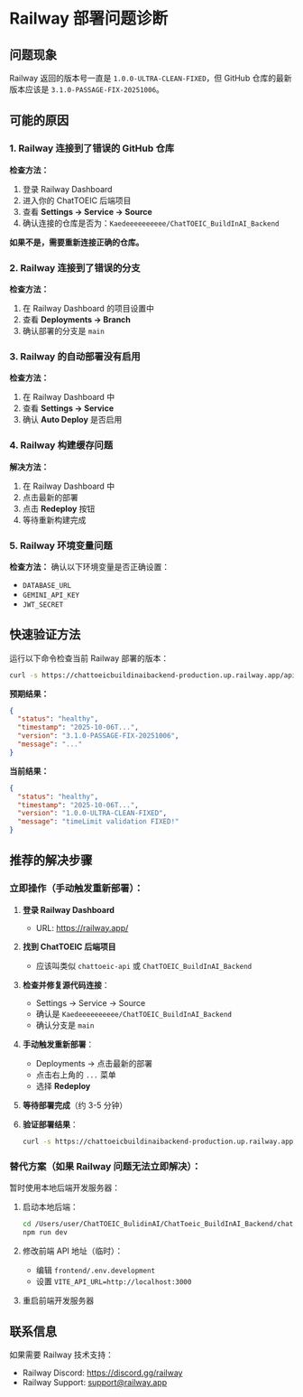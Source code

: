 # Railway 部署问题诊断

## 问题现象
Railway 返回的版本号一直是 `1.0.0-ULTRA-CLEAN-FIXED`，但 GitHub 仓库的最新版本应该是 `3.1.0-PASSAGE-FIX-20251006`。

## 可能的原因

### 1. Railway 连接到了错误的 GitHub 仓库
**检查方法：**
1. 登录 Railway Dashboard
2. 进入你的 ChatTOEIC 后端项目
3. 查看 **Settings → Service → Source**
4. 确认连接的仓库是否为：`Kaedeeeeeeeeee/ChatTOEIC_BuildInAI_Backend`

**如果不是，需要重新连接正确的仓库。**

### 2. Railway 连接到了错误的分支
**检查方法：**
1. 在 Railway Dashboard 的项目设置中
2. 查看 **Deployments → Branch**
3. 确认部署的分支是 `main`

### 3. Railway 的自动部署没有启用
**检查方法：**
1. 在 Railway Dashboard 中
2. 查看 **Settings → Service**
3. 确认 **Auto Deploy** 是否启用

### 4. Railway 构建缓存问题
**解决方法：**
1. 在 Railway Dashboard 中
2. 点击最新的部署
3. 点击 **Redeploy** 按钮
4. 等待重新构建完成

### 5. Railway 环境变量问题
**检查方法：**
确认以下环境变量是否正确设置：
- `DATABASE_URL`
- `GEMINI_API_KEY`
- `JWT_SECRET`

## 快速验证方法

运行以下命令检查当前 Railway 部署的版本：

```bash
curl -s https://chattoeicbuildinaibackend-production.up.railway.app/api/health | jq .
```

**预期结果：**
```json
{
  "status": "healthy",
  "timestamp": "2025-10-06T...",
  "version": "3.1.0-PASSAGE-FIX-20251006",
  "message": "..."
}
```

**当前结果：**
```json
{
  "status": "healthy",
  "timestamp": "2025-10-06T...",
  "version": "1.0.0-ULTRA-CLEAN-FIXED",
  "message": "timeLimit validation FIXED!"
}
```

## 推荐的解决步骤

### 立即操作（手动触发重新部署）：

1. **登录 Railway Dashboard**
   - URL: https://railway.app/

2. **找到 ChatTOEIC 后端项目**
   - 应该叫类似 `chattoeic-api` 或 `ChatTOEIC_BuildInAI_Backend`

3. **检查并修复源代码连接**：
   - Settings → Service → Source
   - 确认是 `Kaedeeeeeeeeee/ChatTOEIC_BuildInAI_Backend`
   - 确认分支是 `main`

4. **手动触发重新部署**：
   - Deployments → 点击最新的部署
   - 点击右上角的 `...` 菜单
   - 选择 **Redeploy**

5. **等待部署完成**（约 3-5 分钟）

6. **验证部署结果**：
   ```bash
   curl -s https://chattoeicbuildinaibackend-production.up.railway.app/api/health
   ```

### 替代方案（如果 Railway 问题无法立即解决）：

暂时使用本地后端开发服务器：

1. 启动本地后端：
   ```bash
   cd /Users/user/ChatTOEIC_BulidinAI/ChatToeic_BuildInAI_Backend/chattoeic-api/backend
   npm run dev
   ```

2. 修改前端 API 地址（临时）：
   - 编辑 `frontend/.env.development`
   - 设置 `VITE_API_URL=http://localhost:3000`

3. 重启前端开发服务器

## 联系信息

如果需要 Railway 技术支持：
- Railway Discord: https://discord.gg/railway
- Railway Support: support@railway.app
